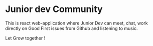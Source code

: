 # Junior dev Community
This is react web-application where Junior Dev can meet, chat, work directly on Good First issues from Github and listening to music.

Let Grow together !


